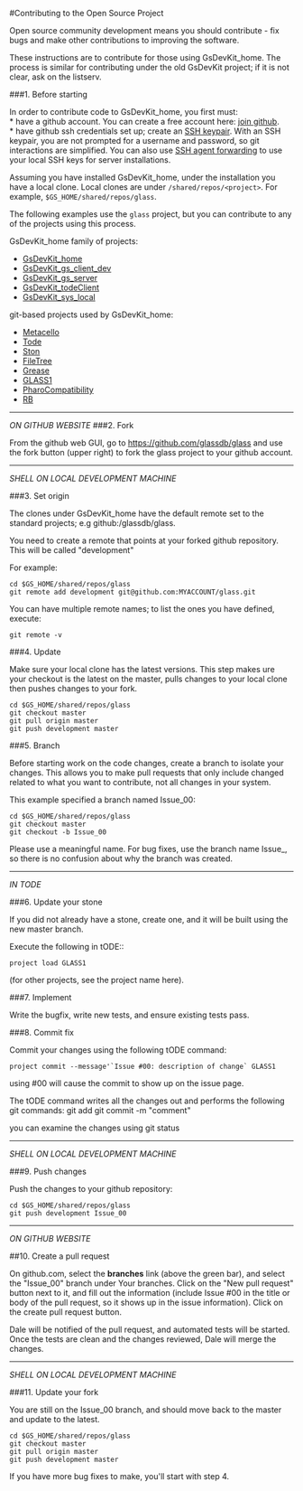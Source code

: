 #Contributing to the Open Source Project

Open source community development means you should contribute - fix bugs and make other contributions to improving the software.

These instructions are to contribute for those using GsDevKit_home.  The process is similar for contributing 
under the old GsDevKit project; if it is not clear, ask on the listserv.

###1. Before starting

In order to contribute code to GsDevKit_home, you first must:   
      * have a github account.  You can create a free account here: [join github][2].   
      * have github ssh credentials set up; create an [SSH keypair][5]. With an SSH keypair, you are not prompted for a username and password, so git interactions are simplified. You can also use [SSH agent forwarding][6] to use your local SSH keys for server installations.   

Assuming you have installed GsDevKit_home, under the installation you have a local clone.  Local clones are under `/shared/repos/<project>`.  For example, `$GS_HOME/shared/repos/glass`.

The following examples use the `glass` project, but you can contribute to any of the projects using this process. 

GsDevKit_home family of projects:
 - [GsDevKit_home][15]
 - [GsDevKit_gs_client_dev][16]
 - [GsDevKit_gs_server][17]
 - [GsDevKit_todeClient][18]
 - [GsDevKit_sys_local][19]

git-based projects used by GsDevKit_home:
 - [Metacello][20]
 - [Tode][21]
 - [Ston][22]
 - [FileTree][23]
 - [Grease][24]
 - [GLASS1][25]
 - [PharoCompatibility][26]
 - [RB][27]


---
*ON GITHUB WEBSITE*
###2. Fork

From the github web GUI, go to 
https://github.com/glassdb/glass
and use the fork button (upper right) to fork the glass project to your github account. 

---
*SHELL ON LOCAL DEVELOPMENT MACHINE*

###3. Set origin

The clones under GsDevKit_home have the default remote set to the standard projects; e.g github:/glassdb/glass.  

You need to create a remote that points at your forked github repository.  
This will be called "development"

For example:
```
cd $GS_HOME/shared/repos/glass
git remote add development git@github.com:MYACCOUNT/glass.git
```
You can have multiple remote names; to list the ones you have defined, execute:

```
git remote -v
```

###4. Update

Make sure your local clone has the latest versions.  This step makes ure your checkout is the latest on the master, pulls changes to your local clone then pushes changes to your fork.

```
cd $GS_HOME/shared/repos/glass
git checkout master
git pull origin master
git push development master
```

###5. Branch 

Before starting work on the code changes, create a branch to isolate your changes.  This allows you to make pull requests that only include changed related to what you want to contribute, not all changes in your system.

This example specified a branch named Issue_00:
```
cd $GS_HOME/shared/repos/glass
git checkout master
git checkout -b Issue_00
```
Please use a meaningful name.  For bug fixes, use the branch name Issue_<bugNumber>, so there is no confusion about why the branch was created.

--- 
*IN TODE*

###6. Update your stone

If you did not already have a stone, create one, and it will be built using the new master branch.

Execute the following in tODE::

```
project load GLASS1  
```
(for other projects, see the project name here).

###7. Implement

Write the bugfix, write new tests, and ensure existing tests pass.

###8. Commit fix

Commit your changes using the following tODE command:
    
```
project commit --message'`Issue #00: description of change` GLASS1
```

using #00 will cause the commit to show up on the issue page.

The tODE command writes all the changes out and performs the following git commands:
     git add <filename>
     git commit -m "comment"
     
you can examine the changes using 
     git status
     
---
*SHELL ON LOCAL DEVELOPMENT MACHINE*

###9. Push changes

Push the changes to your github repository:

```
cd $GS_HOME/shared/repos/glass
git push development Issue_00
```

---
*ON GITHUB WEBSITE*

##10. Create a pull request

On github.com, select the **branches** link (above the green bar), and select the "Issue_00" branch under Your branches. Click on the "New pull request" button next to it, and fill out the information (include Issue #00 in the title or body of the pull request, so it shows up in the issue information).  Click on the create pull request button.

Dale will be notified of the pull request, and automated tests will be started. Once the tests are clean and the changes reviewed, Dale will merge the changes.

---
*SHELL ON LOCAL DEVELOPMENT MACHINE*

###11. Update your fork

You are still on the Issue_00 branch, and should move back to the master and update to the latest.

```
cd $GS_HOME/shared/repos/glass
git checkout master
git pull origin master
git push development master
```

If you have more bug fixes to make, you'll start with step 4.  



[2]: https://github.com/
[5]: https://help.github.com/articles/generating-ssh-keys/
[6]: https://developer.github.com/guides/using-ssh-agent-forwarding/

[15]: https://github.com/GsDevKit/GsDevKit_home
[16]: https://github.com/GsDevKit/GsDevKit_gs_client_dev
[17]: https://github.com/GsDevKit/GsDevKit_gs_server
[18]: https://github.com/GsDevKit/GsDevKit_todeClient
[19]: https://github.com/GsDevKit/GsDevKit_sys_local
[20]: https://github.com/dalehenrich/metacello-work
[21]: https://github.com/dalehenrich/tode
[22]: https://github.com/GsDevKit/ston
[23]: https://github.com/dalehenrich/filetree
[24]: https://github.com/GsDevKit/Grease
[25]: https://github.com/glassdb
[26]: https://github.com/glassdb/PharoCompatibility
[27]: https://github.com/dalehenrich/rb
